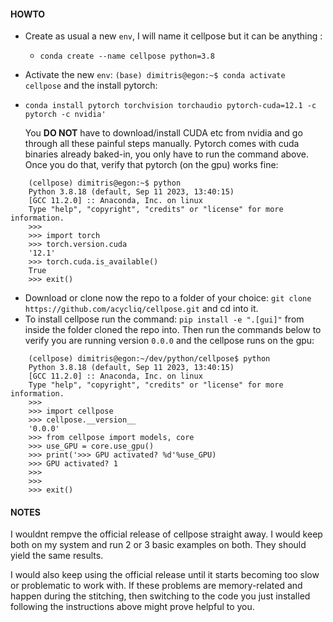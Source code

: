 #### HOWTO

* Create as usual a new `env`, I will name it cellpose but it can be anything :
  * `conda create --name cellpose python=3.8`
* Activate the new `env`: `(base) dimitris@egon:~$ conda activate cellpose` and the install pytorch:
* `conda install pytorch torchvision torchaudio pytorch-cuda=12.1 -c pytorch -c nvidia' `

    You **DO NOT** have to download/install CUDA etc from nvidia and go through all these painful steps manually. Pytorch comes 
with cuda binaries already baked-in, you only have to run the command above. Once you do that, verify that pytorch (on the gpu) works fine:

```
    (cellpose) dimitris@egon:~$ python
    Python 3.8.18 (default, Sep 11 2023, 13:40:15) 
    [GCC 11.2.0] :: Anaconda, Inc. on linux
    Type "help", "copyright", "credits" or "license" for more information.
    >>>
    >>> import torch
    >>> torch.version.cuda  
    '12.1'
    >>> torch.cuda.is_available()  
    True
    >>> exit()
```

* Download or clone now the repo to a folder of your choice: `git clone https://github.com/acycliq/cellpose.git` and cd into it.
* To install cellpose run the command: `pip install -e ".[gui]"` from inside the folder cloned the repo into. Then run the commands 
below to verify you are running version `0.0.0` and the cellpose runs on the gpu:

```
    (cellpose) dimitris@egon:~/dev/python/cellpose$ python
    Python 3.8.18 (default, Sep 11 2023, 13:40:15) 
    [GCC 11.2.0] :: Anaconda, Inc. on linux
    Type "help", "copyright", "credits" or "license" for more information.
    >>>
    >>> import cellpose
    >>> cellpose.__version__
    '0.0.0'
    >>> from cellpose import models, core
    >>> use_GPU = core.use_gpu()
    >>> print('>>> GPU activated? %d'%use_GPU)
    >>> GPU activated? 1
    >>> 
    >>> 
    >>> exit()
```


#### NOTES
I wouldnt rempve the official release of cellpose straight away. I would keep both on my system and run 2 or 3 basic examples on both. 
They should yield the same results.  

I would also keep using the official release until it starts becoming too slow or problematic to work with.
If these problems are memory-related and happen during the stitching, then switching to the code you just installed following the instructions 
above might prove helpful to you.

